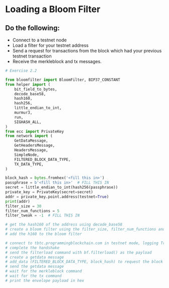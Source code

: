 
# Loading a Bloom Filter

## Do the following:

* Connect to a testnet node
* Load a filter for your testnet address
* Send a request for transactions from the block which had your previous testnet transaction
* Receive the merkleblock and tx messages.


```python
# Exercise 2.2

from bloomfilter import BloomFilter, BIP37_CONSTANT
from helper import (
    bit_field_to_bytes,
    decode_base58,
    hash160,
    hash256,
    little_endian_to_int,
    murmur3,
    run,
    SIGHASH_ALL,
)
from ecc import PrivateKey
from network import (
    GetDataMessage,
    GetHeadersMessage,
    HeadersMessage,
    SimpleNode,
    FILTERED_BLOCK_DATA_TYPE,
    TX_DATA_TYPE,
)

block_hash = bytes.fromhex('<fill this in>')
passphrase = b'<fill this in>'  # FILL THIS IN
secret = little_endian_to_int(hash256(passphrase))
private_key = PrivateKey(secret=secret)
addr = private_key.point.address(testnet=True)
print(addr)
filter_size = 30
filter_num_functions = 5
filter_tweak = -1  # FILL THIS IN

# get the hash160 of the address using decode_base58
# create a bloom filter using the filter_size, filter_num_functions and filter_tweak above
# add the h160 to the bloom filter

# connect to tbtc.programmingblockchain.com in testnet mode, logging True
# complete the handshake
# send the filterload command with bf.filterload() as the payload
# create a getdata message
# add_data (FILTERED_BLOCK_DATA_TYPE, block_hash) to request the block
# send the getdata message
# wait for the merkleblock command
# wait for the tx command
# print the envelope payload in hex
```
